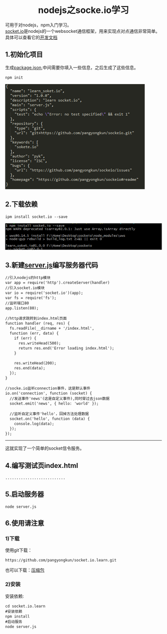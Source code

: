 #  <center>nodejs之socke.io学习 </center>

<p>可用于对nodejs，npm入门学习。<br/>
<a href='https://socket.io/'>socket.io</a>是nodejs的一个websocket通信框架，用来实现点对点通信非常简单。具体可以查看它的<a href="https://socket.io/docs/">开发文档</a>

</p>

##  1.初始化项目
<p>
生成<a href='package.json'>package.json</a>,中间需要你填入一些信息，之后生成了这些信息。
</p>  

	npm init


![Alt text](img/package.png) 
 

##  2.下载依赖
	ipm install socket.io --save

![Alt text](img/install_socket_io.png)

##  3.新建<a href='server.js'>server.js</a>编写服务器代码
	//引入nodejs的http模块
	var app = require('http').createServer(handler)
	//引入socket.io模块
	var io = require('socket.io')(app);
	var fs = require('fs');
	//监听端口80
	app.listen(80);
	
	//http请求跳转到index.html页面
	function handler (req, res) {
	  fs.readFile(__dirname + '/index.html',
	  function (err, data) {
	    if (err) {
	      res.writeHead(500);
	      return res.end('Error loading index.html');
	    }
	
	    res.writeHead(200);
	    res.end(data);
	  });
	}
	
	//socke.io监听connection事件，这是默认事件
	io.on('connection', function (socket) {
	  //发送事件'news'(这是自定义事件),同时穿过去json数据
	  socket.emit('news', { hello: 'world' });
	
	  //监听自定义事件'hello'，回掉方法处理数据
	  socket.on('hello', function (data) {
	    console.log(data);
	  });
	});
****
这就实现了一个简单的socket信令服务。

##  4.编写测试页index.html

	...........................

##  5.启动服务器
	node server.js

##  6.使用请注意

###  1)下载

使用git下载：  

	https://github.com/pangyongkun/socket.io.learn.git
也可以下载：<a href="">压缩包</a>

###  2)安装

安装依赖:

	cd socket.io.learn
	#安装依赖
	npm install
	#启动服务
	node server.js
